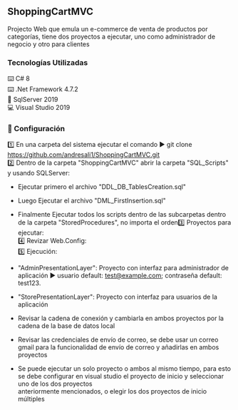 ## ShoppingCartMVC
Projecto Web que emula un e-commerce de venta de productos por categorías, tiene dos proyectos a ejecutar, uno como administrador de negocio y otro para clientes

### Tecnologías Utilizadas
:keyboard: C# 8  
:keyboard: .Net Framework 4.7.2  
:minidisc: SqlServer 2019  
:computer: Visual Studio 2019  

### :open_book: Configuración  
:one: En una carpeta del sistema ejecutar el comando :arrow_forward: git clone https://github.com/andresali1/ShoppingCartMVC.git  
:two: Dentro de la carpeta "ShoppingCartMVC" abrir la carpeta "SQL_Scripts" y usando SQLServer:
* Ejecutar primero el archivo "DDL_DB_TablesCreation.sql"
* Luego Ejecutar el archivo "DML_FirstInsertion.sql"
* Finalmente Ejecutar todos los scripts dentro de las subcarpetas dentro de la carpeta "StoredProcedures", no importa el orden:three: Proyectos para ejecutar:  
:four: Revizar Web.Config:  
:five:  Ejecución:  

* "AdminPresentationLayer": Proyecto con interfaz para administrador de aplicación :arrow_forward: usuario default: test@example.com; contraseña default: test123.
* "StorePresentationLayer": Proyecto con interfaz para usuarios de la aplicación  

* Revisar la cadena de conexión y cambiarla en ambos proyectos por la cadena de la base de datos local
* Revisar las credenciales de envío de correo, se debe usar un correo gmail para la funcionalidad de envío de correo y añadirlas en ambos proyectos  

* Se puede ejecutar un solo proyecto o ambos al mismo tiempo, para esto se debe configurar en visual studio el proyecto de inicio y seleccionar uno de los dos proyectos  
anteriormente mencionados, o elegir los dos proyectos de inicio múltiples
